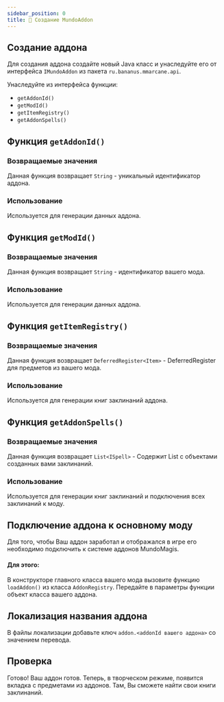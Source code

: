 ```yaml
---
sidebar_position: 0
title: 📜 Создание MundoAddon
---
```


## Создание аддона

Для создания аддона создайте новый Java класс и унаследуйте его от интерфейса ```IMundoAddon``` из пакета ```ru.bananus.mmarcane.api```.

Унаследуйте из интерфейса функции:
- ```getAddonId()```
- ```getModId()```
- ```getItemRegistry()```
- ```getAddonSpells()```

## Функция ```getAddonId()```
### Возвращаемые значения
Данная функция возвращает ```String``` - уникальный идентификатор аддона.

### Использование
Используется для генерации данных аддона.

## Функция ```getModId()```
### Возвращаемые значения
Данная функция возвращает ```String``` - идентификатор вашего мода.

### Использование
Используется для генерации данных аддона.

## Функция ```getItemRegistry()```
### Возвращаемые значения
Данная функция возвращает ```DeferredRegister<Item>``` - DeferredRegister для предметов из вашего мода.

### Использование
Используется для генерации книг заклинаний аддона.

## Функция ```getAddonSpells()```
### Возвращаемые значения
Данная функция возвращает ```List<ISpell>``` - Содержит List с объектами созданных вами заклинаний.

### Использование
Используется для генерации книг заклинаний и подключения всех заклинаний к моду.

## Подключение аддона к основному моду
Для того, чтобы Ваш аддон заработал и отображался в игре его необходимо подключить к системе аддонов MundoMagis.
#### Для этого:
В конструкторе главного класса вашего мода вызовите функцию ```loadAddon()``` из класса ```AddonRegistry```. Передайте в параметры функции объект класса вашего аддона.

## Локализация названия аддона
В файлы локализации добавьте ключ ```addon.<addonId вашего аддона>``` со значением перевода.

## Проверка
Готово! Ваш аддон готов. Теперь, в творческом режиме, появится вкладка с предметами из аддонов. Там, Вы сможете найти свои книги заклинаний.
